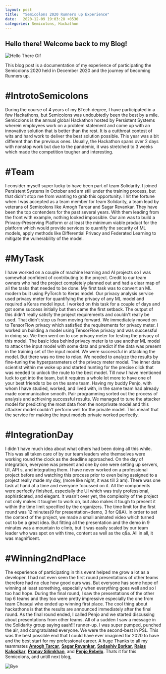 ```yaml
---
layout: post
title:  "Semicolons 2020 Runners up Experience"
date:   2020-12-09 19:03:28 +0530
categories: Semicolons, Hackathon
---
```

<!-- You’ll find this post in your `_posts` directory. Go ahead and edit it and re-build the site to see your changes. You can rebuild the site in many different ways, but the most common way is to run `jekyll serve`, which launches a web server and auto-regenerates your site when a file is updated.

Jekyll requires blog post files to be named according to the following format:

`YEAR-MONTH-DAY-title.MARKUP`

Where `YEAR` is a four-digit number, `MONTH` and `DAY` are both two-digit numbers, and `MARKUP` is the file extension representing the format used in the file. After that, include the necessary front matter. Take a look at the source for this post to get an idea about how it works.

Jekyll also offers powerful support for code snippets:

{% highlight ruby %}
def print_hi(name)
  puts "Hi, #{name}"
end
print_hi('Tom')
#=> prints 'Hi, Tom' to STDOUT.
{% endhighlight %}

Check out the [Jekyll docs][jekyll-docs] for more info on how to get the most out of Jekyll. File all bugs/feature requests at [Jekyll’s GitHub repo][jekyll-gh]. If you have questions, you can ask them on [Jekyll Talk][jekyll-talk].

[jekyll-docs]: https://jekyllrb.com/docs/home
[jekyll-gh]:   https://github.com/jekyll/jekyll
[jekyll-talk]: https://talk.jekyllrb.com/ -->

## Hello there! Welcome back to my Blog!
![Hello There Gif](https://media1.tenor.com/images/b93a212c42e0630c534d90c386b221f3/tenor.gif?itemid=16358959)

This blog post is a documentation of my experience of participating the Semicolons 2020 held in December 2020 and the journey of becoming Runners up.
<!-- <img src="https://www.persistent.com/wp-content/uploads/2020/12/Blog-semicolons-celebrating-innovation-with-a-global-hackathon-scaled.jpg" height="" width="1125px"> -->

# #IntrotoSemicolons 
During the course of 4 years of my BTech degree, I have participated in a few Hackathons, but Semicolons was undoubtedly been the best by a mile. Semicolons is the annual global Hackathon hosted by Persistent Systems wherein employees work on a problem statement and come up with an innovative solution that is better than the rest. It is a cutthroat contest of wits and hard work to deliver the best solution possible. This year was a bit different than the previous ones. Usually, the Hackathon spans over 2 days with nonstop work but due to the pandemic, it was stretched to 3 weeks which made the competition tougher and interesting.

# #Team 
I consider myself super lucky to have been part of team Solidarity. I joined Persistent Systems in October and am still under the training process, but that didn't stop me from wanting to grab this opportunity. I hit the fortune when I was accepted as a team member for team Solidarity, a team lead by veterans of Semicolons like Amogh Tarcar and Sagar Revankar. They have been the top contenders for the past several years. With them leading from the front with example, nothing looked impossible. Our aim was to build a Privacy-Preserving Platform or at least the minimum viable product for the platform which would provide services to quantify the security of ML models, apply methods like Differential Privacy and Federated Learning to mitigate the vulnerability of the model.

# #MyTask
I have worked on a couple of machine learning and AI projects so I was somewhat confident of contributing to the project. Credit to our team owners who had the project completely planned out and had a clear map of all the tasks that needed to be done. My first task was to convert an ML modern built using PyTorch to Keras model. Our privacy analysis service used privacy meter for quantifying the privacy of any ML model and required a Keras model input. I worked on this task for a couple of days and got some success initially but then came the first setback. The output of this didn't really satisfy the project requirements and couldn't really be used. That didn't stop us from moving forward. We immediately moved on to TensorFlow privacy which satisfied the requirements for privacy meter. I worked on building a model using TensorFlow privacy and was successful in doing so. We then went on to use privacy meter for testing the privacy of this model. The basic idea behind privacy meter is to use another ML model to attack the input model with some data and predict if the data was present in the training set of the input model. We were successful in attacking the model. But there was no time to relax. We needed to analyze the results by fine-tuning the hyperparameters of the privacy meter model. The inner data scientist within me woke up and started hunting for the precise click that was needed to unlock the route to the best model. Till now I have mentioned luck to get into the team, but it requires a whole lot more to have one of your best friends to be on the same team. Having my buddy Penjo, with whom I have studied, worked, and lived with, in the same team had already made communication smooth. Pair programming sorted out the process of analysis and achieving successful results. We managed to tune the attacker model for predicting the most data from the nonprivate model and this attacker model couldn't perform well for the private model. This meant that the service for making the input models private worked perfectly.

# #IntegrationDay 
I didn't have much idea about what others had been doing all this while. This was all taken care of by our team leaders who themselves were working round the clock as the deadline approached. On the day of integration, everyone was present and one by one were setting up servers, UI, API s, and integrating them. I have never worked on a professional project before and watching this process prior to even being assigned to a project really made my day, (more like night, it was till 3 am). There was one task at hand at a time and everyone focussed on it. All the components were perfectly finished, especially the UI which was truly professional, sophisticated, and elegant. It wasn't over yet, the complexity of the project not only makes it tougher to work on, but also makes it tough to present it within the time limit specified by the organizers. The time limit for the first round was 12 minutes(9 for presentation+demo, 3 for Q&A). In order to set the context of the project, we made a small animated video which turned out to be a great idea. But fitting all the presentation and the demo in 9 minutes was a mountain to climb, but it was easily scaled by our team leader who was spot on with time, content as well as the q&a. All in all, it was magnificent.

# #Winning2ndPlace
The experience of participating in this event helped me grow a lot as a developer. I had not even seen the first round presentations of other teams therefore had no clue how good ours was. But everyone has some hope of winning at least something, especially when everything goes well and so I too had hope. During the final round, I saw the presentations of the other top 6 teams and they too were pretty impressive especially the one from team Chasqui who ended up winning first place. The cool thing about hackathons is that the results are announced immediately after the final round. As the final round ended, I called Penjo and we started discussing about presentations from other teams. All of a sudden I saw a message in the Solidarity group saying aaah!!! runner-up. I was super pumped, punched the air, and congratulated everyone. We were the second-best in PSL. This was the best possible end that I could have ever imagined for 2020 to have and the best start for my professional career. A huge Thanks to all my teammates [**Amogh Tarcar**](https://www.linkedin.com/in/amogh-kamat-tarcar-a6367b1b/), [**Sagar Revankar**](https://www.linkedin.com/in/sagar-revankar-88020a14/), [**Sadashiv Borkar**](https://www.linkedin.com/in/sadashivb/), [**Rajas Kakodkar**](https://www.linkedin.com/in/rajaskakodkar/), 
[**Pranav Silimkhan**](https://www.linkedin.com/in/pranav-silimkhan/), and [**Penjo Rebelo**](https://www.linkedin.com/in/penjo-rebelo-2b4412179/). Thats it for this Semicolons, and untill next blog,

![Bye](https://media2.giphy.com/media/kaBU6pgv0OsPHz2yxy/giphy.gif)
